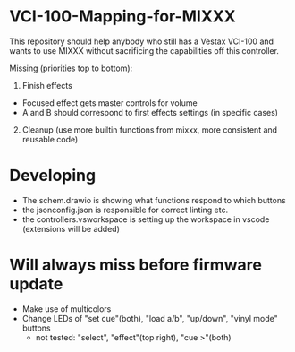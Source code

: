 # VCI-100-Mapping-for-MIXXX
This repository should help anybody who still has a Vestax VCI-100 and wants to use MIXXX without sacrificing the capabilities off this controller.

 Missing (priorities top to bottom):
 1. Finish effects
   - Focused effect gets master controls for volume
   - A and B should correspond to first effects settings (in specific cases)
 2. Cleanup (use more builtin functions from mixxx, more consistent and reusable code)

# Developing
- The schem.drawio is showing what functions respond to which buttons
- the jsonconfig.json is responsible for correct linting etc.
- the controllers.vsworkspace is setting up the workspace in vscode (extensions will be added)

# Will always miss before firmware update
- Make use of multicolors
- Change LEDs of "set cue"(both), "load a/b", "up/down", "vinyl mode" buttons
  - not tested: "select", "effect"(top right), "cue >"(both)
